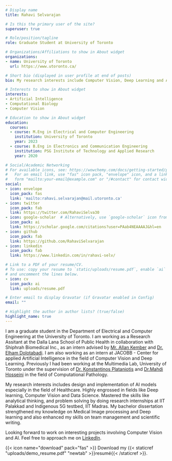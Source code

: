 ```yaml
---
# Display name
title: Rahavi Selvarajan

# Is this the primary user of the site?
superuser: true

# Role/position/tagline
role: Graduate Student at University of Toronto

# Organizations/Affiliations to show in About widget
organizations:
- name: University of Toronto
  url: https://www.utoronto.ca/

# Short bio (displayed in user profile at end of posts)
bio: My research interests include Computer Vision, Deep Learning and AI in Healthcare.

# Interests to show in About widget
interests:
- Artificial Intelligence
- Computational Biology
- Computer Vision

# Education to show in About widget
education:
  courses:
  - course: M.Eng in Electrical and Computer Engineering
    institution: University of Toronto
    year: 2023
  - course: B.Eng in Electronics and Communication Engineering 
    institution: PSG Institute of Technology and Applied Research
    year: 2020

# Social/Academic Networking
# For available icons, see: https://wowchemy.com/docs/getting-started/page-builder/#icons
#   For an email link, use "fas" icon pack, "envelope" icon, and a link in the
#   form "mailto:your-email@example.com" or "/#contact" for contact widget.
social:
- icon: envelope
  icon_pack: fas
  link: 'mailto:rahavi.selvarajan@mail.utoronto.ca'
- icon: twitter
  icon_pack: fab
  link: https://twitter.com/RahaviSelva30
- icon: google-scholar  # Alternatively, use `google-scholar` icon from `ai` icon pack
  icon_pack: ai
  link: https://scholar.google.com/citations?user=PAab4NEAAAAJ&hl=en
- icon: github
  icon_pack: fab
  link: https://github.com/RahaviSelvarajan
- icon: linkedin
  icon_pack: fab
  link: https://www.linkedin.com/in/rahavi-selv/

# Link to a PDF of your resume/CV.
# To use: copy your resume to `static/uploads/resume.pdf`, enable `ai` icons in `params.toml`, 
# and uncomment the lines below.
- icon: cv
  icon_pack: ai
  link: uploads/resume.pdf

# Enter email to display Gravatar (if Gravatar enabled in Config)
email: ""

# Highlight the author in author lists? (true/false)
highlight_name: true
---
```


I am a graduate student in the Department of Electrical and Computer Engineering at the University of Toronto. I am working as a Research Assitant at the Dalla Lana School of Public Health in collaboration with Shiphrah Biomedical Inc., as an intern advised by [Mr. Allan Kember](https://www.linkedin.com/in/allankember/) and [Dr. Elham Dolotabadi](https://ihpme.utoronto.ca/faculty/elham-dolatabadi/). I am also working as an intern at JACOBB - Center for applied Artificial Intelligence in the field of Computer Vision and Deep Learning. Previously I had been working at the Multimedia Lab, University of Toronto under the supervision of [Dr. Konstantinos Plataniotis](https://www.comm.utoronto.ca/~kostas/) and [Dr.Mahdi Hosseini](https://www.unb.ca/faculty-staff/directory/j-herbert-smith-centre-tme/hosseini-mahdi.html) in the field of Computational Pathology.

My research interests includes design and implementation of AI models especially in the field of Healthcare. Highly engrossed in fields like Deep learning, Computer Vision and Data Science. Mastered the skills like analytical thinking, and problem solving by doing research internships at IIT Palakkad and Indigenous 5G testbed, IIT Madras. My bachelor dissertation strengthened my knowledge on Medical Image processing and Deep learning and also enhanced my skills on team management and scientific writing.

Looking forward to work on interesting projects involving Computer Vision and AI. Feel free to approach me on [LinkedIn](https://www.linkedin.com/in/rahavi-selv/).



{{< icon name="download" pack="fas" >}} Download my {{< staticref "uploads/demo_resume.pdf" "newtab" >}}resumé{{< /staticref >}}.
